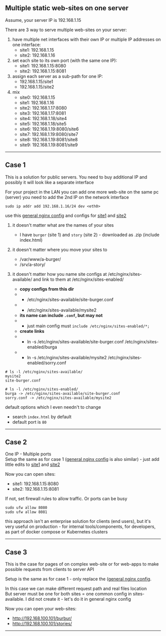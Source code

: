 ## Multiple static web-sites on one server

Assume, your server IP is 192.168.1.15

There are 3 way to serve multiple web-sites on your server:
1) have multiple net interfaces with their own IP or multiple IP addresses on one interface:
    * site1: 192.168.1.15
    * site2: 192.168.1.16
2) set each site to its own port (with the same one IP):
    * site1: 192.168.1.15:8080
    * site2: 192.168.1.15:8081
3) assign each server as a sub-path for one IP:
    * 192.168.1.15/site1
    * 192.168.1.15/site2
4) mix
    * site0: 192.168.1.15
    * site1: 192.168.1.16
    * site2: 192.168.1.17:8080
    * site3: 192.168.1.17:8081
    * site4: 192.168.1.18/site4
    * site5: 192.168.1.18/site5
    * site6: 192.168.1.19:8080/site6
    * site7: 192.168.1.19:8080/site7
    * site8: 192.168.1.19:8081/site8
    * site9: 192.168.1.19:8081/site9

----

## Case 1

This is a solution for public servers. You need to buy additional IP and possibly it will look like a separate interface

For your project in the LAN you can add one more web-site on the same pc (server) you need to add the 2nd IP on the network interface
```
sudo ip addr add 192.168.1.16/24 dev <eth0>
```

use this [general nginx config](case1/nginx.conf) and configs for [site1](case1/sites-available/site-burger.conf) and [site2](case1/sites-available/mysite2)


1. it doesn't matter what are the names of your sites<br>
    * I have `burger` (site 1) and `story` (site 2) - downloaded as .zip (include index.html)

2. it doesn't matter where you move your sites to<br>
    * /var/www/a-burger/
    * /srv/a-story/

3. it doesn't matter how you name site configs at /etc/nginx/sites-available/ and link to them at /etc/nginx/sites-enabled/<br>
    * **copy configs from this dir**
    * * /etc/nginx/sites-available/site-burger.conf
    * * /etc/nginx/sites-available/mysite2
    * **its name can include `.conf`, but may not**
    * * just main config must `include /etc/nginx/sites-enabled/*;`
    * **create links**
    * * ln -s /etc/nginx/sites-available/site-burger.conf /etc/nginx/sites-enabled/burga
    * * ln -s /etc/nginx/sites-available/mysite2 /etc/nginx/sites-enabled/sorry.conf

```
# ls -l /etc/nginx/sites-available/
mysite2
site-burger.conf
```

```
# ls -l /etc/nginx/sites-enabled/
burga -> /etc/nginx/sites-available/site-burger.conf
sorry.conf -> /etc/nginx/sites-available/mysite2
```


default options which I even needn't to change
* search `index.html` by default
* default port is `80`

----

## Case 2

One IP - Multiple ports<br>
Setup the same as for case 1 ([general nginx config](case2/nginx.conf) is also similar) - just add little edits to [site1](case2/sites-available/site-burger.conf) and [site2](case2/sites-available/mysite2)<br>

Now you can open sites:
* site1: 192.168.1.15:8080
* site2: 192.168.1.15:8081

If not, set firewall rules to allow traffic. Or ports can be busy
```
sudo ufw allow 8080
sudo ufw allow 8081
```

this approach isn't an enterprise solution for clients (end users), but it's very useful on production - for internal tools/components, for developers, as part of docker compose or Kubernetes clusters<br>

----

## Case 3

This is the case for pages of on complex web-site or for web-apps to make possible requests from clients to server API<br>

Setup is the same as for case 1 - only replace the ([general nginx config](case3/nginx.conf).<br>

In this case we can make different request path and real files location<br>
But server must be one for both sites = one common config in sites-available. I did not create it - let's do it in general nginx config<br>

Now you can open your web-sites:
* http://192.168.100.101/burbur/
* http://192.168.100.101/stories/

----



